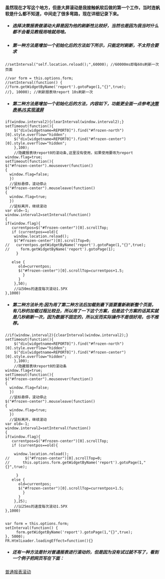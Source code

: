 #### 虽然现在才写这个地方，但是大屏滚动是我接触帆软后做的第一个工作，当时连帆软是什么都不知道，中间走了很多弯路，现在详细记录下来。
* ##### 选择决策报表做滚动大屏是因为他的刷新性比较好，当然也是因为我当时什么都不会看见教程用啥就用啥。
* ##### 第一种方法是增加一个初始化后的方法如下所示，只能定时刷新，不太符合要求
```
//setInterval("self.location.reload();",60000); //60000ms即每60s刷新一次页面

//var form = this.options.form;
//setInterval(function() {
//form.getWidgetByName('report').gotoPage(1,"{}",true);
//}, 10000); //刷新报表块report 10s刷新一次
```
* ##### 第二种方法是增加一个初始化后的方法，内容如下，功能更全面一点参考[决策表单JS实现滚屏](https://blog.csdn.net/DN_XIAOXIAO/article/details/79976703)
```
if(window.interval2){clearInterval(window.interval2);}  
setTimeout(function(){  
    $("div[widgetname=REPORT0]").find("#frozen-north")[0].style.overflow="hidden";  
    $("div[widgetname=REPORT0]").find("#frozen-center")[0].style.overflow="hidden";  
    },100);  
    //隐藏报表块report0的滚动条,这里没有使用，如果使用要改为report  
window.flag=true;  
setTimeout(function(){     
$("#frozen-center").mouseover(function()    
{    
  window.flag=false;    
  })  
  //鼠标悬停，滚动停止  
$("#frozen-center").mouseleave(function()    
{    
  window.flag=true;    
  })    
  //鼠标离开，继续滚动  
var old=-1;   
window.interval2=setInterval(function()    
{  
if(window.flag){  
   currentpos=$("#frozen-center")[0].scrollTop;    
   if (currentpos==old){  
    window.location.reload();   
    $("#frozen-center")[0].scrollTop=0;  
//   currentpos.getWidgetByName('report').gotoPage(1,"{}",true);  
//     form.getWidgetByName('report').gotoPage(1);  
     } 

   else {    
      old=currentpos;    
      $("#frozen-center")[0].scrollTop=currentpos+1.5;    
        }    
      }  
    },50);  
    //以50ms的速度每次滚动1.5PX  
},1000)  
```
* ##### 第二种方法补充:因为用了第二种方法后加载到最下面要重新刷新整个页面，有几秒的加载过程比较丑，所以用了一下这个方案，但是这个方案的话其实就是几秒刷新一次，因为数据不固定的，所以反而实际操作不是很好用，也不推荐。
```
//if(window.interval2){clearInterval(window.interval2);}  
setTimeout(function(){  
    $("div[widgetname=REPORT0]").find("#frozen-north")[0].style.overflow="hidden";  
    $("div[widgetname=REPORT0]").find("#frozen-center")[0].style.overflow="hidden";  
    },100);  
    //隐藏报表块report0的滚动条  
window.flag=true;  
setTimeout(function(){     
$("#frozen-center").mouseover(function()    
{    
  window.flag=false;    
  })  
  //鼠标悬停，滚动停止  
$("#frozen-center").mouseleave(function()    
{    
  window.flag=true;    
  })    
  //鼠标离开，继续滚动  
var old=-1;     
window.interval2=setInterval(function()    
{  
if(window.flag){  
   currentpos=$("#frozen-center")[0].scrollTop;    
   if (currentpos==old){

    window.location.reload(); 
//   	 $("#frozen-center")[0].scrollTop=0;  
//   	this.options.form.getWidgetByName('report').gotoPage(1,"{}",true); 
     
     }    
   else {    
      old=currentpos;    
      $("#frozen-center")[0].scrollTop=currentpos+1.5;    
        }    
      }  
    },25);  
    //以25ms的速度每次滚动1.5PX  
},1000)  


var form = this.options.form;
setInterval(function() { 
     form.getWidgetByName('report').gotoPage(1,"{}",true);
}, 5000);
FR.HtmlLoader.loadingEffect=function(){}
```
* ##### 还有一种方法是针对普通报表进行滚动的，但是因为没有试过就不写了，看到一个例子把网页写在下面：
[普通报表滚动](https://www.cnblogs.com/Williamls/p/10614493.html)
